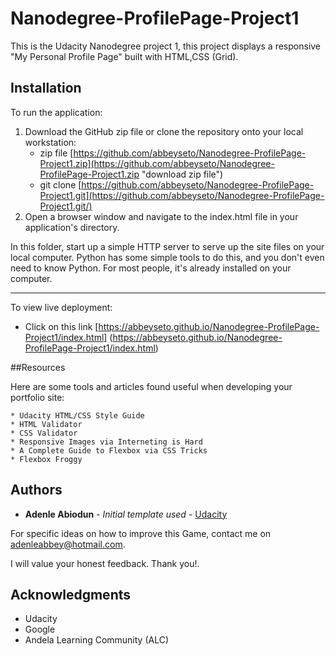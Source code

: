 # Nanodegree-ProfilePage-Project1
This is the Udacity Nanodegree project 1, this project displays a responsive "My Personal Profile Page" built with HTML,CSS (Grid).

## Installation
To run the application:

1. Download the GitHub zip file or clone the repository onto your local workstation:
	* zip file [https://github.com/abbeyseto/Nanodegree-ProfilePage-Project1.zip](https://github.com/abbeyseto/Nanodegree-ProfilePage-Project1.zip "download zip file")
	* git clone [https://github.com/abbeyseto/Nanodegree-ProfilePage-Project1.git](https://github.com/abbeyseto/Nanodegree-ProfilePage-Project1.git/)
2. Open a browser window and navigate to the index.html file in your application's directory.

In this folder, start up a simple HTTP server to serve up the site files on your local computer. Python has some simple tools to do this, and you don't even need to know Python. For most people, it's already installed on your computer. 

---
To view live deployment:

* Click on this link [https://abbeyseto.github.io/Nanodegree-ProfilePage-Project1/index.html] (https://abbeyseto.github.io/Nanodegree-ProfilePage-Project1/index.html)


##Resources

Here are some tools and articles found useful when developing your portfolio site:

    * Udacity HTML/CSS Style Guide
    * HTML Validator
    * CSS Validator
    * Responsive Images via Interneting is Hard
    * A Complete Guide to Flexbox via CSS Tricks
    * Flexbox Froggy


## Authors

* **Adenle Abiodun** - *Initial template used* - [Udacity](https://github.com/udacity)

For specific ideas on how to improve this Game, contact me on adenleabbey@hotmail.com.

I will value your honest feedback. Thank you!.

## Acknowledgments

* Udacity
* Google
* Andela Learning Community (ALC)


